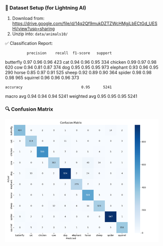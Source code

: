 ### 🐾 Dataset Setup (for Lightning AI)
1. Download from: https://drive.google.com/file/d/14q2Qf9mukDZTZWcHMgjLbECtGd_UESHj/view?usp=sharing
2. Unzip into: `data/animals10/`


✅ Classification Report:

              precision    recall  f1-score   support

   butterfly       0.97      0.96      0.96       423
         cat       0.94      0.96      0.95       334
     chicken       0.99      0.97      0.98       620
         cow       0.94      0.81      0.87       374
         dog       0.95      0.95      0.95       973
    elephant       0.93      0.96      0.95       290
       horse       0.85      0.97      0.91       525
       sheep       0.92      0.89      0.90       364
      spider       0.98      0.98      0.98       965
    squirrel       0.96      0.96      0.96       373

    accuracy                           0.95      5241
   macro avg       0.94      0.94      0.94      5241
weighted avg       0.95      0.95      0.95      5241

### 🔍 Confusion Matrix

![Confusion Matrix](confusion_matrix.png)